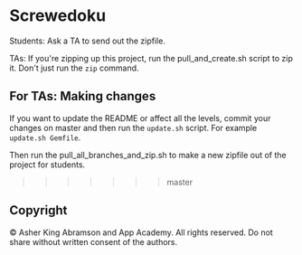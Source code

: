 # Screwedoku

Students: Ask a TA to send out the zipfile.

TAs: If you're zipping up this project, run the pull_and_create.sh script to zip it.  Don't just run the `zip` command.


## For TAs: Making changes

If you want to update the README or affect all the levels, commit your changes on master and then run the `update.sh` script.  For example `update.sh Gemfile`.

Then run the pull_all_branches_and_zip.sh to make a new zipfile out of the project for students.
>>>>>>> master


## Copyright

© Asher King Abramson and App Academy.  All rights reserved.  Do not share without written consent of the authors.


[zip file]: ./screwedoku.zip
